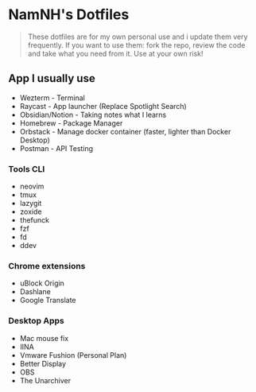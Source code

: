 # NamNH's Dotfiles

> These dotfiles are for my own personal use and i update them very frequently. If you want to use them: fork the repo, review the code and take what you need from it. Use at your own risk!

## App I usually use

- Wezterm - Terminal
- Raycast - App launcher (Replace Spotlight Search)
- Obsidian/Notion - Taking notes what I learns
- Homebrew - Package Manager
- Orbstack - Manage docker container (faster, lighter than Docker Desktop)
- Postman - API Testing

### Tools CLI

- neovim
- tmux
- lazygit
- zoxide
- thefunck
- fzf
- fd
- ddev

### Chrome extensions

- uBlock Origin
- Dashlane
- Google Translate

### Desktop Apps

- Mac mouse fix
- IINA
- Vmware Fushion (Personal Plan)
- Better Display
- OBS
- The Unarchiver
